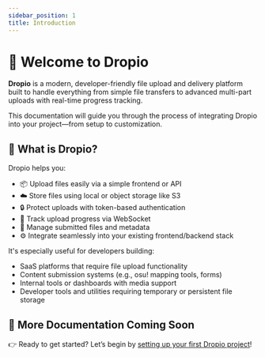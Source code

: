 ```yaml
---
sidebar_position: 1
title: Introduction
---
```


# 🚀 Welcome to Dropio

**Dropio** is a modern, developer-friendly file upload and delivery platform built to handle everything from simple file transfers to advanced multi-part uploads with real-time progress tracking.

This documentation will guide you through the process of integrating Dropio into your project—from setup to customization.

## 🎯 What is Dropio?

Dropio helps you:

- 📦 Upload files easily via a simple frontend or API
- ☁️ Store files using local or object storage like S3
- 🔒 Protect uploads with token-based authentication
- 📡 Track upload progress via WebSocket
- 🔄 Manage submitted files and metadata
- ⚙️ Integrate seamlessly into your existing frontend/backend stack

It's especially useful for developers building:

- SaaS platforms that require file upload functionality
- Content submission systems (e.g., osu! mapping tools, forms)
- Internal tools or dashboards with media support
- Developer tools and utilities requiring temporary or persistent file storage

## 🚧 More Documentation Coming Soon

👉 Ready to get started? Let’s begin by <a href="https://dropio.my.id/" target="_blank" rel="noopener noreferrer">setting up your first Dropio project</a>!

